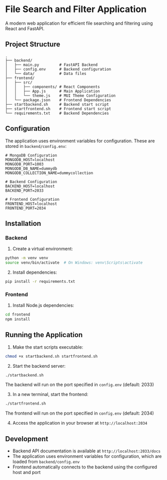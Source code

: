 # File Search and Filter Application

A modern web application for efficient file searching and filtering using React and FastAPI.

## Project Structure

```
.
├── backend/
│   ├── main.py         # FastAPI Backend
│   ├── config.env      # Backend configuration
│   └── data/           # Data files
├── frontend/
│   ├── src/
│   │   ├── components/ # React Components
│   │   ├── App.js      # Main Application
│   │   └── theme.js    # MUI Theme Configuration
│   └── package.json    # Frontend Dependencies
├── startbackend.sh     # Backend start script
├── startfrontend.sh    # Frontend start script
└── requirements.txt    # Backend Dependencies
```

## Configuration

The application uses environment variables for configuration. These are stored in `backend/config.env`:

```env
# MongoDB Configuration
MONGODB_HOST=localhost
MONGODB_PORT=1003
MONGODB_DB_NAME=dummydb
MONGODB_COLLECTION_NAME=dummycollection

# Backend Configuration
BACKEND_HOST=localhost
BACKEND_PORT=2033

# Frontend Configuration
FRONTEND_HOST=localhost
FRONTEND_PORT=2034
```

## Installation

### Backend

1. Create a virtual environment:
```bash
python -m venv venv
source venv/bin/activate  # On Windows: venv\Scripts\activate
```

2. Install dependencies:
```bash
pip install -r requirements.txt
```

### Frontend

1. Install Node.js dependencies:
```bash
cd frontend
npm install
```

## Running the Application

1. Make the start scripts executable:
```bash
chmod +x startbackend.sh startfrontend.sh
```

2. Start the backend server:
```bash
./startbackend.sh
```
The backend will run on the port specified in `config.env` (default: 2033)

3. In a new terminal, start the frontend:
```bash
./startfrontend.sh
```
The frontend will run on the port specified in `config.env` (default: 2034)

4. Access the application in your browser at `http://localhost:2034`

## Development

- Backend API documentation is available at `http://localhost:2033/docs`
- The application uses environment variables for configuration, which are loaded from `backend/config.env`
- Frontend automatically connects to the backend using the configured host and port

